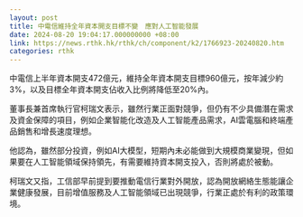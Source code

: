 ```yaml
---
layout: post
title: 中電信維持全年資本開支目標不變　應對人工智能發展
date: 2024-08-20 19:04:17.000000000 +08:00
link: https://news.rthk.hk/rthk/ch/component/k2/1766923-20240820.htm
categories: rthk
---
```


中電信上半年資本開支472億元，維持全年資本開支目標960億元，按年減少約3%，以及目標全年資本開支佔收入比例將降低至20%內。

董事長兼首席執行官柯瑞文表示，雖然行業正面對競爭，但仍有不少具備潛在需求及資金保障的項目，例如企業智能化改造及人工智能產品需求，AI雲電腦和終端產品銷售和增長速度理想。

他認為，雖然部分投資，例如AI大模型，短期內未必能做到大規模商業變現，但如果要在人工智能領域保持領先，有需要維持資本開支投入，否則將處於被動。

柯瑞文又指，工信部早前提到要推動電信行業對外開放，認為開放網絡生態能讓企業健康發展，目前增值服務及人工智能領域已出現競爭，行業正處於有利的政策環境。
